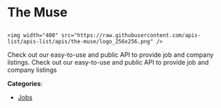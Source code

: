 # The Muse<p align="center">
    <img width="400" src="https://raw.githubusercontent.com/apis-list/apis-list/apis/the-muse/logo_256x256.png" />
</p>

Check out our easy-to-use and public API to provide job and company listings.  Check out our easy-to-use and public API to provide job and company listings

**Categories**:

- [Jobs](https://github/apis-list/apis-list#jobs)





